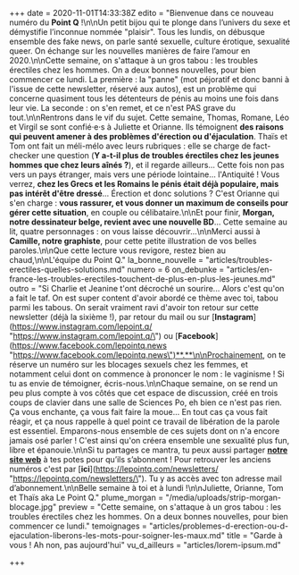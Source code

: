 +++
date = 2020-11-01T14:33:38Z
edito = "Bienvenue dans ce nouveau numéro du **Point Q** !\n\nUn petit bijou qui te plonge dans l’univers du sexe et démystifie l’inconnue nommée \"plaisir\". Tous les lundis, on débusque ensemble des fake news, on parle santé sexuelle, culture érotique, sexualité queer. On échange sur les nouvelles manières de faire l’amour en 2020.\n\nCette semaine, on s'attaque à un gros tabou : les troubles érectiles chez les hommes. On a deux bonnes nouvelles, pour bien commencer ce lundi. La première : la \"panne\" (mot péjoratif et donc banni à l'issue de cette newsletter, réservé aux autos), est un problème qui concerne quasiment tous les détenteurs de pénis au moins une fois dans leur vie. La seconde : on s'en remet, et ce n'est PAS grave du tout.\n\nRentrons dans le vif du sujet. Cette semaine, Thomas, Romane, Léo et Virgil se sont confié·e·s à Juliette et Orianne. Ils témoignent **des raisons qui peuvent amener à des problèmes d'érection ou d'éjaculation**. Thaïs et Tom ont fait un méli-mélo avec leurs rubriques : elle se charge de  fact-checker une question (**Y a-t-il plus de troubles érectiles chez les jeunes hommes que chez leurs aînés ?**), et il regarde ailleurs... Cette fois non pas vers un pays étranger, mais vers une période lointaine... l'Antiquité ! Vous verrez, **chez les Grecs et les Romains le pénis était déjà populaire, mais pas intérêt d'être dressé**... Érection et donc solutions ? C'est Orianne qui s'en charge : **vous rassurer, et vous donner un maximum de conseils pour gérer cette situation**, en couple ou célibataire.\n\nEt pour finir, **Morgan, notre dessinateur belge, revient avec une nouvelle BD**... Cette semaine au lit, quatre personnages : on vous laisse découvrir...\n\nMerci aussi à **Camille, notre graphiste**, pour cette petite illustration de vos belles paroles.\n\nQue cette lecture vous revigore, restez bien au chaud,\n\nL'équipe du Point Q."
la_bonne_nouvelle = "articles/troubles-erectiles-quelles-solutions.md"
numero = 6
on_debunke = "articles/en-france-les-troubles-erectiles-touchent-de-plus-en-plus-les-jeunes.md"
outro = "Si Charlie et Jeanine t'ont décroché un sourire... Alors c'est qu'on a fait le taf. On est super content d'avoir abordé ce thème avec toi, tabou parmi les tabous. On serait vraiment ravi d'avoir ton retour sur cette newsletter (déjà la sixième !), par retour du mail ou sur [**Instagram**](https://www.instagram.com/lepoint.q/ \"https://www.instagram.com/lepoint.q/\") ou [**Facebook**](https://www.facebook.com/lepointq.news \"https://www.facebook.com/lepointq.news\")**.**\n\nProchainement, on te réserve un numéro sur les blocages sexuels chez les femmes, et notamment celui dont on commence à prononcer le nom : le vaginisme ! Si tu as envie de témoigner, écris-nous.\n\nChaque semaine, on se rend un peu plus compte à vos côtés que cet espace de discussion, créé en trois coups de clavier dans une salle de Sciences Po, eh bien ce n'est pas rien. Ça vous enchante, ça vous fait faire la moue... En tout cas ça vous fait réagir, et ça nous rappelle à quel point ce travail de libération de la parole est essentiel. Emparons-nous ensemble de ces sujets dont on n'a encore jamais osé parler ! C'est ainsi qu'on créera ensemble une sexualité plus fun, libre et épanouie.\n\nSi tu partages ce mantra, tu peux aussi partager [**notre site web**](https://lepointq.com/) à tes potes pour qu’ils s’abonnent ! Pour retrouver les anciens numéros c'est par [**ici**](https://lepointq.com/newsletters/ \"https://lepointq.com/newsletters/\"). Tu y as accès avec ton adresse mail d’abonnement.\n\nBelle semaine à toi et à lundi !\n\nJuliette, Orianne, Tom et Thaïs aka Le Point Q."
plume_morgan = "/media/uploads/strip-morgan-blocage.jpg"
preview = "Cette semaine, on s'attaque à un gros tabou : les troubles érectiles chez les hommes. On a deux bonnes nouvelles, pour bien commencer ce lundi."
temoignages = "articles/problemes-d-erection-ou-d-ejaculation-liberons-les-mots-pour-soigner-les-maux.md"
title = "Garde à vous ! Ah non, pas aujourd'hui"
vu_d_ailleurs = "articles/lorem-ipsum.md"

+++
